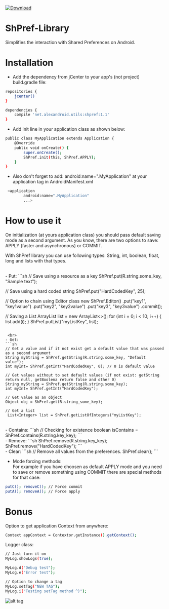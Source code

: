 [ ![Download](https://api.bintray.com/packages/pulimet/utils/shpref/images/download.svg) ](https://bintray.com/pulimet/utils/shpref/_latestVersion)

# ShPref-Library

Simplifies the interaction with Shared Preferences on Android.

# Installation

- Add the dependency from jCenter to your app's (not project) build.gradle file:

```sh
repositories {
    jcenter()
}

dependencies {
    compile 'net.alexandroid.utils:shpref:1.1'
}
```


- Add init line in your application class as shown below:

```sh
public class MyApplication extends Application {
    @Override
    public void onCreate() {
        super.onCreate();
        ShPref.init(this, ShPref.APPLY);
    }
}
```

* Also don't forget to add: android:name=".MyApplication" at your application tag in AndroidManifest.xml
```sh
 <application
        android:name=".MyApplication"
        ...>
```

# How to use it

On initialization (at yours application class) you should pass default saving mode as a second argument. 
As you know, there are two options to save: APPLY (faster and asynchronous) or COMMIT. 


With ShPref library you can use following types: String, int, boolean, float, long and lists with that types.

 <br> 
- Put:
```sh
// Save using a resource as a key
ShPref.put(R.string.some_key, "Sample text");

// Save using a hard coded string
ShPref.put("HardCodedKey", 25);

// Option to chain using Editor class
new ShPref.Editor()
    .put("key1", "key1value")
    .put("key2", "key2value")
    .put("key3", "key3value")
    .commit();

// Saving a List
ArrayList<Integer> list = new ArrayList<>();
for (int i = 0; i < 10; i++) {
    list.add(i);
}
ShPref.putList("myListKey", list);    
```

 <br>
- Get:
```sh
// Get a value and if it not exist get a default value that was passed as a second argument
String myString = ShPref.getString(R.string.some_key, "Default value");
int myInt= ShPref.getInt("HardCodedKey", 0); // 0 is default value

// Get values without to set default values (if not exist: getString return null, getBoolena return false and other 0)
String myString = ShPref.getString(R.string.some_key);
int myInt= ShPref.getInt("HardCodedKey"); 

// Get value as an object
Object obj = ShPref.get(R.string_some_key);

// Get a list
 List<Integer> list = ShPref.getListOfIntegers("myListKey");
```

 <br> 
- Contains:
```sh
// Checking for existence
boolean isContains = ShPref.contains(R.string.key_key);
```

 <br> 
- Remove:
```sh
ShPref.remove(R.string.key_key);
ShPref.remove("HardCodedKey");
```

 <br> 
- Clear:
```sh
// Remove all values from the preferences.
ShPref.clear();
```
 <br> 

- Mode forcing methods: <br>
For example if you have choosen as default APPLY mode and you need to save or remove something using COMMIT there are special methods for that case:
```sh
putC(); removeC(); // Force commit
putA(); removeA(); // Force apply
```

# Bonus

Option to get application Context from anywhere:
```sh
Context appContext = Contextor.getInstance().getContext();
```

Logger class:
```sh
// Just turn it on
MyLog.showLogs(true);

MyLog.d("Debug test");
MyLog.e("Error test");

// Option to change a tag
MyLog.setTag("NEW TAG");
MyLog.i("Testing setTag method ^)");
```

![alt tag](http://www.alexandroid.net/downloads/bintray_libs/logs.png)
